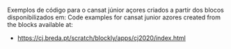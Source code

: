 Exemplos de código para o cansat júnior açores criados a partir dos blocos disponibilizados em:
Code examples for cansat junior azores created from the blocks available at:
-  https://cj.breda.pt/scratch/blockly/apps/cj2020/index.html
